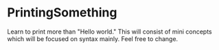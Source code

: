 # PrintingSomething
Learn to print more than "Hello world."
This will consist of mini concepts which will be focused on syntax mainly. Feel free to change.
